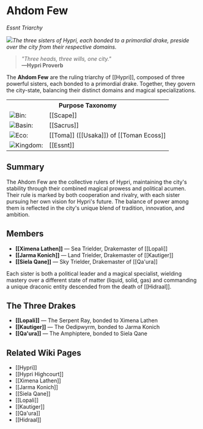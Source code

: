 # Ahdom Few
<!-- wiki-header-section:start -->
_Essnt Triarchy_

<img src="wiki_images/Ahdom_Few.png"><i>The three sisters of Hypri, each bonded to a primordial drake, preside over the city from their respective domains.</i></img>

> _"Three heads, three wills, one city."_  
> **—Hypri Proverb**

The **Ahdom Few** are the ruling triarchy of [[Hypri]], composed of three powerful sisters, each bonded to a primordial drake. Together, they govern the city-state, balancing their distinct domains and magical specializations.
<!-- wiki-header-section:end -->

<!-- taxonomy-table-section:start -->
<div class="taxonomy-table">
  <table>
    <tr>
      <th colspan="3">Purpose Taxonomy</th>
    </tr>
    <tr>
      <td class="taxon-label"><img src="wiki_images/icons/bin_icon.png" class="taxon-icon">Bin:</td>
      <td class="taxon-content" colspan="2">[[Scape]]</td>
    </tr>
    <tr>
      <td class="taxon-label"><img src="wiki_images/icons/basin_icon.png" class="taxon-icon">Basin:</td>
      <td class="taxon-content" colspan="2">[[Sacrus]]</td>
    </tr>
    <tr>
      <td class="taxon-label"><img src="wiki_images/icons/eco_icon.png" class="taxon-icon">Eco:</td>
      <td class="taxon-content" colspan="2">[[Toma]] ([[Usaka]]) of [[Toman Ecoss]]</td>
    </tr>
    <tr>
      <td class="taxon-label"><img src="wiki_images/icons/kingdom_icon.png" class="taxon-icon">Kingdom:</td>
      <td class="taxon-content" colspan="2">[[Essnt]]</td> 
    </tr>
  </table>
</div>
<!-- taxonomy-table-section:end -->

## Summary

The Ahdom Few are the collective rulers of Hypri, maintaining the city's stability through their combined magical prowess and political acumen. Their rule is marked by both cooperation and rivalry, with each sister pursuing her own vision for Hypri's future. The balance of power among them is reflected in the city's unique blend of tradition, innovation, and ambition.

## Members

- **[[Ximena Lathen]]** — Sea Trielder, Drakemaster of [[Lopali]]
- **[[Jarma Konich]]** — Land Trielder, Drakemaster of [[Kautiger]]
- **[[Siela Qane]]** — Sky Trielder, Drakemaster of [[Qa'ura]]

Each sister is both a political leader and a magical specialist, wielding mastery over a different state of matter (liquid, solid, gas) and commanding a unique draconic entity descended from the death of [[Hidraal]].

## The Three Drakes

- **[[Lopali]]** — The Serpent Ray, bonded to Ximena Lathen
- **[[Kautiger]]** — The Oedipwyrm, bonded to Jarma Konich
- **[[Qa'ura]]** — The Amphiptere, bonded to Siela Qane

## Related Wiki Pages

- [[Hypri]]
- [[Hypri Highcourt]]
- [[Ximena Lathen]]
- [[Jarma Konich]]
- [[Siela Qane]]
- [[Lopali]]
- [[Kautiger]]
- [[Qa'ura]]
- [[Hidraal]]
